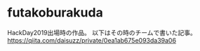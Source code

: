 # futakoburakuda

HackDay2019出場時の作品。
以下はその時のチームで書いた記事。
https://qiita.com/daisuzz/private/0ea1ab675e093da39a06

